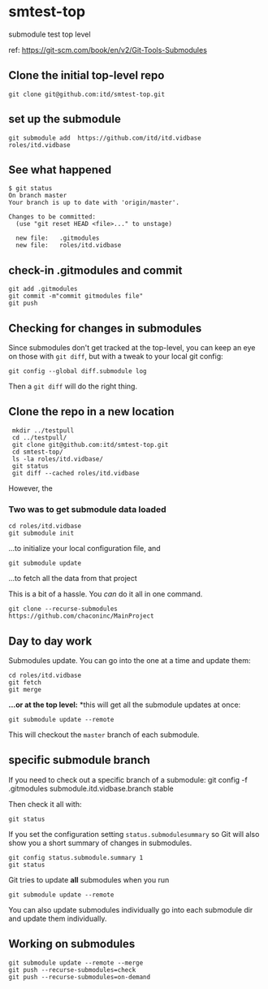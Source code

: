 # smtest-top

submodule test top level

ref: https://git-scm.com/book/en/v2/Git-Tools-Submodules

## Clone the initial top-level repo

    git clone git@github.com:itd/smtest-top.git

## set up the submodule

    git submodule add  https://github.com/itd/itd.vidbase roles/itd.vidbase

## See what happened

    $ git status
    On branch master
    Your branch is up to date with 'origin/master'.

    Changes to be committed:
      (use "git reset HEAD <file>..." to unstage)

      new file:   .gitmodules
      new file:   roles/itd.vidbase


## check-in .gitmodules and commit
    git add .gitmodules 
    git commit -m"commit gitmodules file"
    git push

## Checking for changes in submodules
Since submodules don't get tracked at the top-level, you can keep an eye 
on those with `git diff`, but with a tweak to your local git config:

    git config --global diff.submodule log 

Then a `git diff` will do the right thing.

## Clone the repo in a new location

     mkdir ../testpull
     cd ../testpull/
     git clone git@github.com:itd/smtest-top.git
     cd smtest-top/
     ls -la roles/itd.vidbase/
     git status
     git diff --cached roles/itd.vidbase

However, the 

### Two was to get submodule data loaded

    cd roles/itd.vidbase
    git submodule init 

...to initialize your local configuration file, and 

    git submodule update 

...to fetch all the data from that project

This is a bit of a hassle. You *can* do it all in one command.

    git clone --recurse-submodules https://github.com/chaconinc/MainProject

## Day to day work

Submodules update. You can go into the one at a time and update them:

    cd roles/itd.vidbase
    git fetch
    git merge

**...or at the top level:**
*this will get all the submodule updates at once:

    git submodule update --remote

This will checkout the `master` branch of each submodule.

## specific submodule branch
If you need to check out a specific branch of a submodule:
    git config -f .gitmodules submodule.itd.vidbase.branch stable

Then check it all with:

    git status

If you set the configuration setting `status.submodulesummary` so Git will also show you a short summary of changes in submodules.

    git config status.submodule.summary 1
    git status

Git tries to update **all** submodules when you run 

    git submodule update --remote 

You can also update submodules individually go into each submodule dir and update them individually.

## Working on submodules

    git submodule update --remote --merge
    git push --recurse-submodules=check
    git push --recurse-submodules=on-demand

  